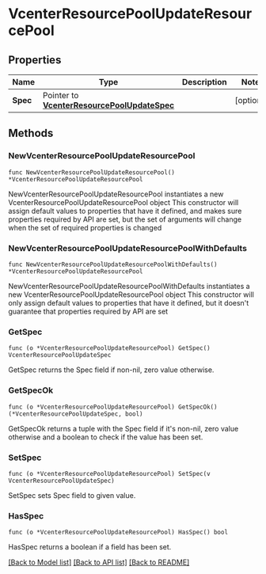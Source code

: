 # VcenterResourcePoolUpdateResourcePool

## Properties

Name | Type | Description | Notes
------------ | ------------- | ------------- | -------------
**Spec** | Pointer to [**VcenterResourcePoolUpdateSpec**](VcenterResourcePoolUpdateSpec.md) |  | [optional] 

## Methods

### NewVcenterResourcePoolUpdateResourcePool

`func NewVcenterResourcePoolUpdateResourcePool() *VcenterResourcePoolUpdateResourcePool`

NewVcenterResourcePoolUpdateResourcePool instantiates a new VcenterResourcePoolUpdateResourcePool object
This constructor will assign default values to properties that have it defined,
and makes sure properties required by API are set, but the set of arguments
will change when the set of required properties is changed

### NewVcenterResourcePoolUpdateResourcePoolWithDefaults

`func NewVcenterResourcePoolUpdateResourcePoolWithDefaults() *VcenterResourcePoolUpdateResourcePool`

NewVcenterResourcePoolUpdateResourcePoolWithDefaults instantiates a new VcenterResourcePoolUpdateResourcePool object
This constructor will only assign default values to properties that have it defined,
but it doesn't guarantee that properties required by API are set

### GetSpec

`func (o *VcenterResourcePoolUpdateResourcePool) GetSpec() VcenterResourcePoolUpdateSpec`

GetSpec returns the Spec field if non-nil, zero value otherwise.

### GetSpecOk

`func (o *VcenterResourcePoolUpdateResourcePool) GetSpecOk() (*VcenterResourcePoolUpdateSpec, bool)`

GetSpecOk returns a tuple with the Spec field if it's non-nil, zero value otherwise
and a boolean to check if the value has been set.

### SetSpec

`func (o *VcenterResourcePoolUpdateResourcePool) SetSpec(v VcenterResourcePoolUpdateSpec)`

SetSpec sets Spec field to given value.

### HasSpec

`func (o *VcenterResourcePoolUpdateResourcePool) HasSpec() bool`

HasSpec returns a boolean if a field has been set.


[[Back to Model list]](../README.md#documentation-for-models) [[Back to API list]](../README.md#documentation-for-api-endpoints) [[Back to README]](../README.md)


